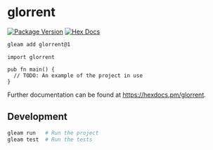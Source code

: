 # glorrent

[![Package Version](https://img.shields.io/hexpm/v/glorrent)](https://hex.pm/packages/glorrent)
[![Hex Docs](https://img.shields.io/badge/hex-docs-ffaff3)](https://hexdocs.pm/glorrent/)

```sh
gleam add glorrent@1
```
```gleam
import glorrent

pub fn main() {
  // TODO: An example of the project in use
}
```

Further documentation can be found at <https://hexdocs.pm/glorrent>.

## Development

```sh
gleam run   # Run the project
gleam test  # Run the tests
```
